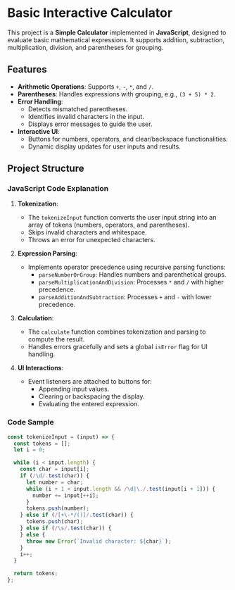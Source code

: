 # Basic Interactive Calculator

This project is a **Simple Calculator** implemented in **JavaScript**, designed to evaluate basic mathematical expressions. It supports addition, subtraction, multiplication, division, and parentheses for grouping.

## Features

- **Arithmetic Operations**: Supports `+`, `-`, `*`, and `/`.
- **Parentheses**: Handles expressions with grouping, e.g., `(3 + 5) * 2`.
- **Error Handling**:
  - Detects mismatched parentheses.
  - Identifies invalid characters in the input.
  - Displays error messages to guide the user.
- **Interactive UI**:
  - Buttons for numbers, operators, and clear/backspace functionalities.
  - Dynamic display updates for user inputs and results.

## Project Structure

### JavaScript Code Explanation

1. **Tokenization**:

   - The `tokenizeInput` function converts the user input string into an array of tokens (numbers, operators, and parentheses).
   - Skips invalid characters and whitespace.
   - Throws an error for unexpected characters.

2. **Expression Parsing**:

   - Implements operator precedence using recursive parsing functions:
     - `parseNumberOrGroup`: Handles numbers and parenthetical groups.
     - `parseMultiplicationAndDivision`: Processes `*` and `/` with higher precedence.
     - `parseAdditionAndSubtraction`: Processes `+` and `-` with lower precedence.

3. **Calculation**:

   - The `calculate` function combines tokenization and parsing to compute the result.
   - Handles errors gracefully and sets a global `isError` flag for UI handling.

4. **UI Interactions**:
   - Event listeners are attached to buttons for:
     - Appending input values.
     - Clearing or backspacing the display.
     - Evaluating the entered expression.

### Code Sample

```javascript
const tokenizeInput = (input) => {
  const tokens = [];
  let i = 0;

  while (i < input.length) {
    const char = input[i];
    if (/\d/.test(char)) {
      let number = char;
      while (i + 1 < input.length && /\d|\./.test(input[i + 1])) {
        number += input[++i];
      }
      tokens.push(number);
    } else if (/[+\-*/()]/.test(char)) {
      tokens.push(char);
    } else if (/\s/.test(char)) {
    } else {
      throw new Error(`Invalid character: ${char}`);
    }
    i++;
  }

  return tokens;
};
```
